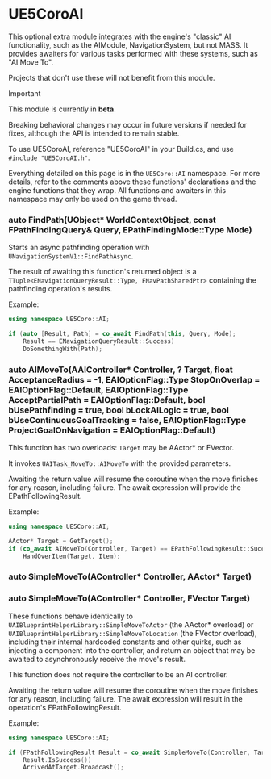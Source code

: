 # UE5CoroAI

This optional extra module integrates with the engine's "classic" AI
functionality, such as the AIModule, NavigationSystem, but not MASS.
It provides awaiters for various tasks performed with these systems, such as
"AI Move To".

Projects that don't use these will not benefit from this module.

> [!IMPORTANT]
> This module is currently in **beta**.
>
> Breaking behavioral changes may occur in future versions if needed for fixes,
> although the API is intended to remain stable.

To use UE5CoroAI, reference "UE5CoroAI" in your Build.cs, and use
`#include "UE5CoroAI.h"`.

Everything detailed on this page is in the `UE5Coro::AI` namespace.
For more details, refer to the comments above these functions' declarations and
the engine functions that they wrap.
All functions and awaiters in this namespace may only be used on the game thread.

### auto FindPath(UObject* WorldContextObject, const FPathFindingQuery& Query, EPathFindingMode::Type Mode)

Starts an async pathfinding operation with `UNavigationSystemV1::FindPathAsync`.

The result of awaiting this function's returned object is a
`TTuple<ENavigationQueryResult::Type, FNavPathSharedPtr>` containing the
pathfinding operation's results.

Example:
```cpp
using namespace UE5Coro::AI;

if (auto [Result, Path] = co_await FindPath(this, Query, Mode);
    Result == ENavigationQueryResult::Success)
    DoSomethingWith(Path);
```

### auto AIMoveTo(AAIController* Controller, ? Target, float AcceptanceRadius = -1, EAIOptionFlag::Type StopOnOverlap = EAIOptionFlag::Default, EAIOptionFlag::Type AcceptPartialPath = EAIOptionFlag::Default, bool bUsePathfinding = true, bool bLockAILogic = true, bool bUseContinuousGoalTracking = false, EAIOptionFlag::Type ProjectGoalOnNavigation = EAIOptionFlag::Default)

This function has two overloads: `Target` may be AActor* or FVector.

It invokes `UAITask_MoveTo::AIMoveTo` with the provided parameters.

Awaiting the return value will resume the coroutine when the move finishes for
any reason, including failure.
The await expression will provide the EPathFollowingResult.

Example:
```cpp
using namespace UE5Coro::AI;

AActor* Target = GetTarget();
if (co_await AIMoveTo(Controller, Target) == EPathFollowingResult::Success)
    HandOverItem(Target, Item);
```

### auto SimpleMoveTo(AController* Controller, AActor* Target)
### auto SimpleMoveTo(AController* Controller, FVector Target)

These functions behave identically to
`UAIBlueprintHelperLibrary::SimpleMoveToActor` (the AActor* overload) or
`UAIBlueprintHelperLibrary::SimpleMoveToLocation` (the FVector overload),
including their internal hardcoded constants and other quirks, such as injecting
a component into the controller, and return an object that may be awaited to
asynchronously receive the move's result.

This function does not require the controller to be an AI controller.

Awaiting the return value will resume the coroutine when the move finishes for
any reason, including failure.
The await expression will result in the operation's FPathFollowingResult.

Example:
```cpp
using namespace UE5Coro::AI;

if (FPathFollowingResult Result = co_await SimpleMoveTo(Controller, Target);
    Result.IsSuccess())
    ArrivedAtTarget.Broadcast();
```
